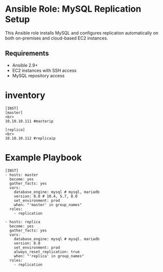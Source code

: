 # Ansible Role: MySQL Replication Setup

This Ansible role installs MySQL and configures replication automatically on both on-premises and cloud-based EC2 instances.

## Requirements

- Ansible 2.9+
- EC2 instances with SSH access
- MySQL repository access

# inventory
~~~
[INST]
[master]
<br>
10.10.10.111 #masterip

[replica]
<br>
10.10.10.112 #replicaip
~~~

# Example Playbook
~~~
[INST]
- hosts: master
  become: yes
  gather_facts: yes
  vars:
    database_engine: mysql # mysql, mariadb
    version: 8.0 # 10.4, 5.7, 8.0
    set_environment: prod
    when: "'master' in group_names"
  roles:
    - replication

- hosts: replica
  become: yes
  gather_facts: yes
  vars:
    database_engine: mysql # mysql. mariadb
    version: 8.0
    set_environment: prod
    always_reset_replication: true
    when: "'replica' in group_names"
  roles:
    - replication
~~~
